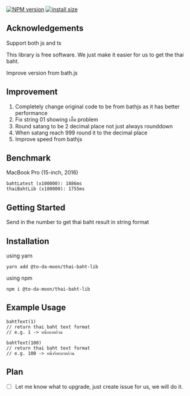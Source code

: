 <span class="badge-npmversion"><a href="https://npmjs.org/package/@to-da-moon/thai-bath-lib" title="View this project on NPM"><img src="https://img.shields.io/npm/v/@to-da-moon/thai-baht-lib.svg" alt="NPM version" /></a></span> <!-- <span class="badge-npmdownloads"><a href="https://npmjs.org/package/@to-da-moon/thai-bath-lib" title="View this project on NPM"><img src="https://img.shields.io/npm/dm/@to-da-moon/thai-bath-lib.svg" alt="NPM downloads" /></a></span> --> [![install size](https://packagephobia.com/badge?p=%40to-da-moon%2Fthai-baht-lib)](https://packagephobia.com/result?p=%40to-da-moon%2Fthai-baht-lib)


## Acknowledgements

Support both js and ts

This library is free software. We just make it easier for us to get the thai baht.

Improve version from bath.js 

## Improvement
1. Completely change original code to be from bathjs as it has better performance
2. Fix string 01 showing เอ็ด problem
3. Round satang to be 2 decimal place not just always rounddown
4. When satang reach 999 round it to the decimal place
5. Improve speed from bathjs
    
## Benchmark
MacBook Pro (15-inch, 2016)
```
bahtLatest (x100000): 1886ms
thaiBahtLib (x100000): 1755ms
```


## Getting Started

Send in the number to get thai baht result in string format

## Installation

using yarn
```
yarn add @to-da-moon/thai-baht-lib
```
using npm
```
npm i @to-da-moon/thai-baht-lib
```

## Example Usage

```
bahtText(1)
// return thai baht text format
// e.g. 1 -> หนึ่งบาทถ้วน
```

```
bahtText(100)
// return thai baht text format
// e.g. 100 -> หนึ่งร้อยบาทถ้วน
```

## Plan
- [ ] Let me know what to upgrade, just create issue for us, we will do it.
